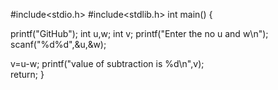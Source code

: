 #include<stdio.h>
#include<stdlib.h>
int main()
{ 
 	
  printf("GitHub");
  int u,w;
  int v;
   printf("Enter the no u and w\n");
   scanf("%d%d",&u,&w);
	 
  v=u-w;
   printf("value of subtraction is %d\n",v);		 
 return;
}

